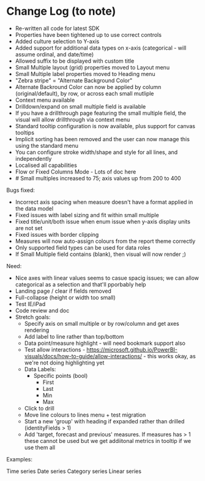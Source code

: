 # Change Log (to note)

* Re-written all code for latest SDK
* Properties have been tightened up to use correct controls
* Added culture selection to Y-axis
* Added support for additional data types on x-axis (categorical - will assume ordinal, and date/time)
* Allowed suffix to be displayed with custom title
* Small Multiple layout (grid) properties moved to Layout menu
* Small Multiple label properties moved to Heading menu
* "Zebra stripe" = "Alternate Background Color"
* Alternate Backround Color can now be applied by column (original/default), by row, or across each small mutliple
* Context menu available
* Drilldown/expand on small multiple field is available
* If you have a drillthrough page featuring the small multiple field, the visual will allow drillthrough via context menu
* Standard tooltip configuration is now available, plus support for canvas tooltips
* Implicit sorting has been removed and the user can now manage this using the standard menu
* You can configure stroke width/shape and style for all lines, and independently
* Localised all capabilities
* Flow or Fixed Columns Mode - Lots of doc here
* \# Small multiples increased to 75; axis values up from 200 to 400

Bugs fixed:
* Incorrect axis spacing when measure doesn't have a format applied in the data model
* Fixed issues with label sizing and fit within small multiple
* Fixed title/unit/both issue when enum issue when y-axis display units are not set
* Fixed issues with border clipping
* Measures will now auto-assign colours from the report theme correctly
* Only supported field types can be used for data roles
* If Small Multiple field contains (blank), then visual will now render ;)

Need:
* Nice axes with linear values seems to casue spacig issues; we can allow categorical as a selection and that'll pporbably help
* Landing page / clear if fields removed
* Full-collapse (height or width too small)
* Test IE/iPad
* Code review and doc
* Stretch goals:
    * Specify axis on small multiple or by row/column and get axes rendering
    * Add label to line rather than top/bottom
    * Data point/measure highlight - will need bookmark support also
    * Test allow interactions - https://microsoft.github.io/PowerBI-visuals/docs/how-to-guide/allow-interactions/ - this works okay, as we're not doing highlighting yet
    * Data Labels:
        - Specific points (bool)
            - First
            - Last
            - Min
            - Max
    * Click to drill
    * Move line colours to lines menu + test migration
    * Start a new 'group' with heading if expanded rather than drilled (identityFields > 1)
    * Add 'target, forecast and previous' measures. If measures has > 1 these cannot be used but we get addiitonal metrics in tooltip if we use them all

Examples:

Time series
Date series
Category series
Linear series